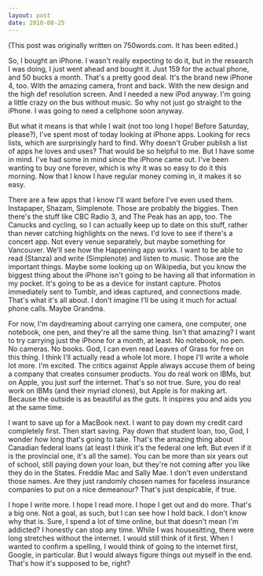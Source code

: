 ```yaml
---
layout: post
date: 2010-08-25
--- 
```


(This post was originally written on 750words.com. It has been edited.)

So, I bought an iPhone. I wasn't really expecting to do it, but in the research I was doing, I just went ahead and bought it. Just 159 for the actual phone, and 50 bucks a month. That's a pretty good deal. It's the brand new iPhone 4, too. With the amazing camera, front and back. With the new design and the high def resolution screen. And I needed a new iPod anyway. I'm going a little crazy on the bus without music. So why not just go straight to the iPhone. I was going to need a cellphone soon anyway.

But what it means is that while I wait (not too long I hope! Before Saturday, please?), I've spent most of today looking at iPhone apps. Looking for recs lists, which are surprisingly hard to find. Why doesn't Gruber publish a list of apps he loves and uses? That would be so helpful to me. But I have some in mind. I've had some in mind since the iPhone came out. I've been wanting to buy one forever, which is why it was so easy to do it this morning. Now that I know I have regular money coming in, it makes it so easy. 

There are a few apps that I know I'll want before I've even used them. Instapaper, Shazam, Simplenote. Those are probably the biggies. Then there's the stuff like CBC Radio 3, and The Peak has an app, too. The Canucks and cycling, so I can actually keep up to date on this stuff, rather than never catching highlights on the news. I'd love to see if there's a concert app. Not every venue separately, but maybe something for Vancouver. We'll see how the Happening app works. I want to be able to read (Stanza) and write (Simplenote) and listen to music. Those are the important things. Maybe some looking up on Wikipedia, but you know the biggest thing about the iPhone isn't going to be having all that information in my pocket. It's going to be as a device for instant capture. Photos immediately sent to Tumblr, and ideas captured, and connections made. That's what it's all about. I don't imagine I'll be using it much for actual phone calls. Maybe Grandma.

For now, I'm daydreaming about carrying one camera, one computer, one notebook, one pen, and they're all the same thing. Isn't that amazing? I want to try carrying just the iPhone for a month, at least. No notebook, no pen. No cameras. No books. God, I can even read Leaves of Grass for free on this thing. I think I'll actually read a whole lot more. I hope I'll write a whole lot more. I'm excited. The critics against Apple always accuse them of being a company that creates consumer products. You do real work on IBMs, but on Apple, you just surf the internet. That's so not true. Sure, you do real work on IBMs (and their myriad clones), but Apple is for making art. Because the outside is as beautiful as the guts. It inspires you and aids you at the same time. 

I want to save up for a MacBook next. I want to pay down my credit card completely first. Then start saving. Pay down that student loan, too, God, I wonder how long that's going to take. That's the amazing thing about Canadian federal loans (at least I think it's the federal one left. But even if it is the provincial one, it's all the same). You can be more than six years out of school, still paying down your loan, but they're not coming after you like they do in the States. Freddie Mac and Sally Mae. I don't even understand those names. Are they just randomly chosen names for faceless insurance companies to put on a nice demeanour? That's just despicable, if true.

I hope I write more. I hope I read more. I hope I get out and do more. That's a big one. Not a goal, as such, but I can see how I hold back. I don't know why that is. Sure, I spend a lot of time online, but that doesn't mean I'm addicted? I honestly can stop any time. While I was housesitting, there were long stretches without the internet. I would still think of it first. When I wanted to confirm a spelling, I would think of going to the internet first, Google, in particular. But I would always figure things out myself in the end. That's how it's supposed to be, right?
